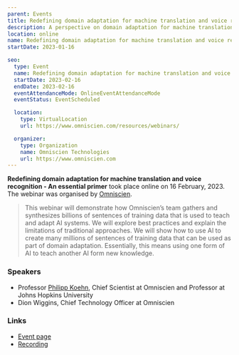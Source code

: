 ```yaml
---
parent: Events
title: Redefining domain adaptation for machine translation and voice recognition, an essential primer
description: A perspective on domain adaptation for machine translation and automated speech recognition
location: online
name: Redefining domain adaptation for machine translation and voice recognition, an essential primer
startDate: 2023-01-16

seo:
  type: Event
  name: Redefining domain adaptation for machine translation and voice recognition, an essential primer
  startDate: 2023-02-16
  endDate: 2023-02-16
  eventAttendanceMode: OnlineEventAttendanceMode
  eventStatus: EventScheduled

  location:
    type: VirtualLocation
    url: https://www.omniscien.com/resources/webinars/

  organizer:
    type: Organization
    name: Omniscien Technologies
    url: https://www.omniscien.com
---
```



**Redefining domain adaptation for machine translation and voice recognition - An essential primer** took place online on 16 February, 2023.
The webinar was organised by [Omniscien](/companies/companies.md#omniscien-technologies).

> This webinar will demonstrate how Omniscien’s team gathers and synthesizes billions of sentences of training data that is used to teach and adapt AI systems. We will explore best practices and explain the limitations of traditional approaches. We will show how to use AI to create many millions of sentences of training data that can be used as part of domain adaptation. Essentially, this means using one form of AI to teach another AI form new knowledge.

### Speakers

- Professor [Philipp Koehn](/people/philipp-koehn.md), Chief Scientist at Omniscien and Professor at Johns Hopkins University
- Dion Wiggins, Chief Technology Officer at Omniscien

### Links

- [Event page](https://www.omniscien.com/resources/webinars/)
- [Recording](https://www.omniscien.com/resources/webinars/)
